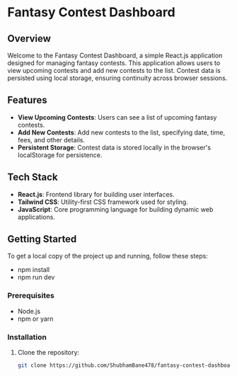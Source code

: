 # Fantasy Contest Dashboard

## Overview

Welcome to the Fantasy Contest Dashboard, a simple React.js application designed for managing fantasy contests. This application allows users to view upcoming contests and add new contests to the list. Contest data is persisted using local storage, ensuring continuity across browser sessions.

## Features

- **View Upcoming Contests**: Users can see a list of upcoming fantasy contests.
- **Add New Contests**: Add new contests to the list, specifying date, time, fees, and other details.
- **Persistent Storage**: Contest data is stored locally in the browser's localStorage for persistence.

## Tech Stack

- **React.js**: Frontend library for building user interfaces.
- **Tailwind CSS**: Utility-first CSS framework used for styling.
- **JavaScript**: Core programming language for building dynamic web applications.

## Getting Started

To get a local copy of the project up and running, follow these steps:

- npm install
- npm run dev

### Prerequisites

- Node.js
- npm or yarn

### Installation

1. Clone the repository:
   ```bash
   git clone https://github.com/ShubhamBane478/fantasy-contest-dashboard
   ```
